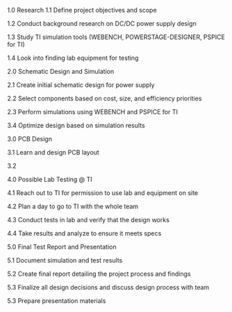 1.0 Research
  1.1 Define project objectives and scope
  
  1.2 Conduct background research on DC/DC power supply design
  
  1.3 Study TI simulation tools (WEBENCH, POWERSTAGE-DESIGNER, PSPICE for TI)
  
  1.4 Look into finding lab equipment for testing

2.0 Schematic Design and Simulation

  2.1 Create initial schematic design for power supply 

  2.2 Select components based on cost, size, and efficiency priorities
  
  2.3 Perform simulations using WEBENCH and PSPICE for TI
  
  3.4 Optimize design based on simulation results

3.0 PCB Design 

  3.1  Learn and design PCB layout
  
  3.2 

4.0 Possible Lab Testing @ TI

  4.1 Reach out to TI for permission to use lab and equipment on site
  
  4.2 Plan a day to go to TI with the whole team
  
  4.3 Conduct tests in lab and verify that the design works
  
  4.4 Take results and analyze to ensure it meets specs

5.0 Final Test Report and Presentation

  5.1 Document simulation and test results
  
  5.2 Create final report detailing the project process and findings
  
  5.3 Finalize all design decisions and discuss design process with team
  
  5.3 Prepare presentation materials 
